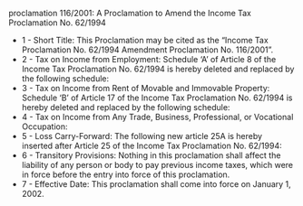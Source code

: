 proclamation 116&#x2F;2001: A Proclamation to Amend the Income Tax Proclamation No. 62&#x2F;1994 

<ul>
			<li>1 - Short Title: This Proclamation may be cited as the “Income Tax Proclamation No. 62&#x2F;1994 Amendment Proclamation No. 116&#x2F;2001”.<ul>
			</ul></li>			<li>2 - Tax on Income from Employment: Schedule ‘A’ of Article 8 of the Income Tax Proclamation No. 62&#x2F;1994 is hereby deleted and replaced by the following schedule:<ul>
			</ul></li>			<li>3 - Tax on Income from Rent of Movable and Immovable Property: Schedule ‘B’ of Article 17 of the Income Tax Proclamation No. 62&#x2F;1994 is hereby deleted and replaced by the following schedule: <ul>
			</ul></li>			<li>4 - Tax on Income from Any Trade, Business, Professional, or Vocational Occupation: <ul>
			</ul></li>			<li>5 - Loss Carry-Forward: The following new article 25A is hereby inserted after Article 25 of the Income Tax Proclamation No. 62&#x2F;1994: <ul>
			</ul></li>			<li>6 - Transitory Provisions: Nothing in this proclamation shall affect the liability of any person or body to pay previous income taxes, which were in force before the entry into force of this proclamation. <ul>
			</ul></li>			<li>7 - Effective Date: This proclamation shall come into force on January 1, 2002. <ul>
			</ul></li></ul>